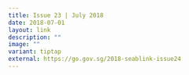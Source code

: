 ```yaml
---
title: Issue 23 | July 2018
date: 2018-07-01
layout: link
description: ""
image: ""
variant: tiptap
external: https://go.gov.sg/2018-seablink-issue24
---
```

